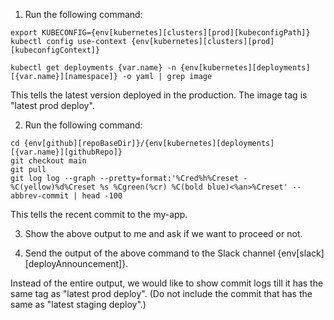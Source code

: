 1. Run the following command:

```
export KUBECONFIG={env[kubernetes][clusters][prod][kubeconfigPath]}
kubectl config use-context {env[kubernetes][clusters][prod][kubeconfigContext]}

kubectl get deployments {var.name} -n {env[kubernetes][deployments][{var.name}][namespace]} -o yaml | grep image
```

This tells the latest version deployed in the production. The image tag is "latest prod deploy".

2. Run the following command:

```
cd {env[github][repoBaseDir]}/{env[kubernetes][deployments][{var.name}][githubRepo]}
git checkout main
git pull
git log log --graph --pretty=format:'%Cred%h%Creset -%C(yellow)%d%Creset %s %Cgreen(%cr) %C(bold blue)<%an>%Creset' --abbrev-commit | head -100
```

This tells the recent commit to the my-app.

3. Show the above output to me and ask if we want to proceed or not.

4. Send the output of the above command to the Slack channel {env[slack][deployAnnouncement]}.

Instead of the entire output, we would like to show commit logs till it has the same tag as "latest prod deploy".
(Do not include the commit that has the same as "latest staging deploy".)
